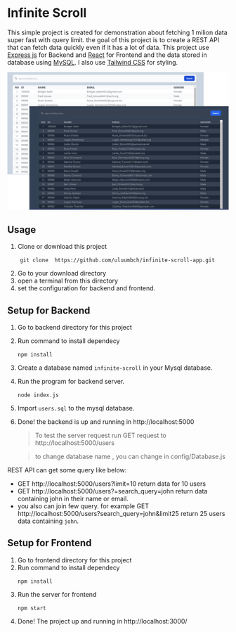 # Infinite Scroll 
This simple project is created for demonstration about fetching 1 milion data super fast with query limit. 
the goal of this project is to create a REST API that can fetch data quickly even if it has a lot of data.
This project use [Express js](https://expressjs.com/) for Backend and [React](https://reactjs.org/) for Frontend and the data stored in database using [MySQL](https://www.mysql.com/). I also use [Tailwind CSS](https://https://tailwindcss.com/) for styling.

![Bachrul Uluum - Infinite Scroll Preview](./frontend/public/preview.png)

## Usage
1. Clone or download this project
```
    git clone  https://github.com/uluumbch/infinite-scroll-app.git
```
2. Go to your download directory
3. open a terminal from this directory
4. set the configuration for backend and frontend. 

## Setup for Backend
1. Go to backend directory for this project
2. Run command to install dependecy
   ```
   npm install
   ```
3. Create a database named `infinite-scroll` in your Mysql database.
4. Run the program for backend server.
   ```
   node index.js
   ```
5. Import `users.sql` to the mysql database.
6. Done! the backend is up and running in http://localhost:5000
   
    >To test the server request run GET request to http://localhost:5000/users

    >to change database name , you can change in config/Database.js

REST API can get some query like below:

  * GET http://localhost:5000/users?limit=10 return data for 10 users
  * GET http://localhost:5000/users?=search_query=john return data containing john in their name or email.
  * you also can join few query. for example GET http://localhost:5000/users?search_query=john&limit25 return 25 users data containing `john`. 


## Setup for Frontend
1. Go to frontend directory for this project
2. Run command to install dependecy
   ```
   npm install
   ```
3. Run the server for frontend
   ```
   npm start
   ```
4. Done! The project up and running in http://localhost:3000/
